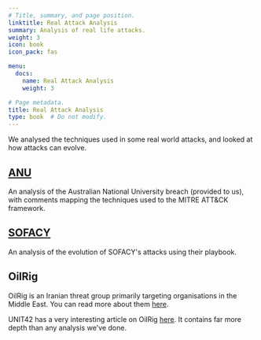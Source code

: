 ```yaml
---
# Title, summary, and page position.
linktitle: Real Attack Analysis
summary: Analysis of real life attacks.
weight: 3
icon: book
icon_pack: fas

menu:
  docs:
    name: Real Attack Analysis
    weight: 3

# Page metadata.
title: Real Attack Analysis
type: book  # Do not modify.
---
```


We analysed the techniques used in some real world attacks, and looked at how attacks can evolve.

## [ANU](ANU)

An analysis of the Australian National University breach (provided to us), with comments mapping the techniques used to the MITRE ATT&CK framework.

## [SOFACY](SOFACY)

An analysis of the evolution of SOFACY's attacks using their playbook.

## OilRig

OilRig is an Iranian threat group primarily targeting organisations in the Middle East. You can read more about them [here](https://malpedia.caad.fkie.fraunhofer.de/actor/oilrig).

UNIT42 has a very interesting article on OilRig [here](https://unit42.paloaltonetworks.com/behind-the-scenes-with-oilrig/). It contains far more depth than any analysis we've done.